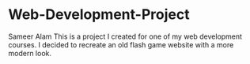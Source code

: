 # Web-Development-Project
Sameer Alam
This is a project I created for one of my web development courses. I decided to recreate an old flash game website with a more modern look.
